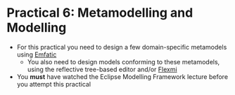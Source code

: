 # Practical 6: Metamodelling and Modelling

- For this practical you need to design a few domain-specific metamodels using [Emfatic](https://eclipse.dev/emfatic)
    - You also need to design models conforming to these metamodels, using the reflective tree-based editor and/or [Flexmi](https://eclipse.dev/epsilon/doc/flexmi)
- You **must** have watched the Eclipse Modelling Framework lecture before you attempt this practical

